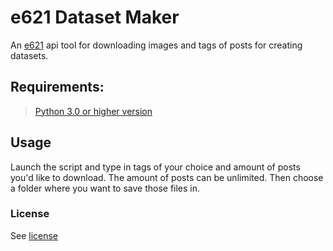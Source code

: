 # e621 Dataset Maker
An [e621](https://e621.net) api tool for downloading images and tags of posts for creating datasets.


## Requirements:
> [Python 3.0 or higher version](https://www.python.org/downloads/)


## Usage
Launch the script and type in tags of your choice and amount of posts you'd like to download.
The amount of posts can be unlimited.
Then choose a folder where you want to save those files in.

### License
See [license](https://github.com/Gerdvibis/e621-Downloader/blob/main/LICENSE)
